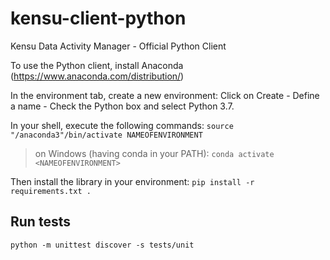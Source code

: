 # kensu-client-python
Kensu Data Activity Manager - Official Python Client

To use the Python client, install Anaconda (https://www.anaconda.com/distribution/)

In the environment tab, create a new environment: 
Click on Create - Define a name - Check the Python box and select Python 3.7. 

In your shell, execute the following commands:
`source "/anaconda3"/bin/activate NAMEOFENVIRONMENT`

> on Windows (having conda in your PATH):
> `conda activate <NAMEOFENVIRONMENT>`


Then install the library in your environment:
`pip install -r requirements.txt .`


## Run tests

`python -m unittest discover -s tests/unit`